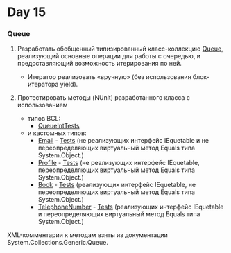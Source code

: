 # Day 15
 
### Queue
1. Разработать обобщенный типизированный класс-коллекцию [Queue](https://github.com/HannaZhuravskaya/NET.2018.Zhuravskaya/blob/master/NET1.A.2018.Zhuravskaya.15/Queue/Queue.cs), реализующий основные операции для работы с очередью, и предоставляющий возможность итерирования по ней.
   - Итератор реализовать «вручную» (без использования блок-итератора yield).
   
2. Протестировать методы (NUnit) разработанного класса c использованием 
   * типов BCL: 
     - [QueueIntTests](https://github.com/HannaZhuravskaya/NET.2018.Zhuravskaya/blob/master/NET1.A.2018.Zhuravskaya.15/QueueTests/QueueIntTests.cs) 
   * и кастомных типов:
     - [Email](https://github.com/HannaZhuravskaya/NET.2018.Zhuravskaya/blob/master/NET1.A.2018.Zhuravskaya.15/QueueTests/CustomTypes/Email.cs) - [Tests](https://github.com/HannaZhuravskaya/NET.2018.Zhuravskaya/blob/master/NET1.A.2018.Zhuravskaya.15/QueueTests/QueueEmailTests.cs) (не реализующих интерфейс IEquetable и не переопределяющих виртуальный метод Equals типа System.Object.)
     - [Profile](https://github.com/HannaZhuravskaya/NET.2018.Zhuravskaya/blob/master/NET1.A.2018.Zhuravskaya.15/QueueTests/CustomTypes/Profile.cs) - [Tests](https://github.com/HannaZhuravskaya/NET.2018.Zhuravskaya/blob/master/NET1.A.2018.Zhuravskaya.15/QueueTests/QueueProfileTests.cs) (не реализующих интерфейс IEquetable, переопределяющих виртуальный метод Equals типа System.Object.)
     - [Book](https://github.com/HannaZhuravskaya/NET.2018.Zhuravskaya/blob/master/NET1.A.2018.Zhuravskaya.15/QueueTests/CustomTypes/Book.cs) - [Tests](https://github.com/HannaZhuravskaya/NET.2018.Zhuravskaya/blob/master/NET1.A.2018.Zhuravskaya.15/QueueTests/QueueBookTests.cs) (реализующих интерфейс IEquetable, не переопределяющих виртуальный метод Equals типа System.Object.)
     - [TelephoneNumber](https://github.com/HannaZhuravskaya/NET.2018.Zhuravskaya/blob/master/NET1.A.2018.Zhuravskaya.15/QueueTests/CustomTypes/TelephoneNumber.cs) - [Tests](https://github.com/HannaZhuravskaya/NET.2018.Zhuravskaya/blob/master/NET1.A.2018.Zhuravskaya.15/QueueTests/QueueTelephoneNumberTests.cs) (реализующих интерфейс IEquetable и переопределяющих виртуальный метод Equals типа System.Object.) 


XML-комментарии к методам взяты из документации System.Collections.Generic.Queue.
